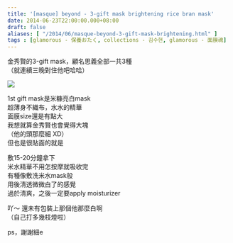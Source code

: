 ```yaml
---
title: '[masque] beyond - 3-gift mask brightening rice bran mask'
date: 2014-06-23T22:00:00.000+08:00
draft: false
aliases: [ "/2014/06/masque-beyond-3-gift-mask-brightening.html" ]
tags : [glamorous - 保養おたく, collections - 김수현, glamorous - 面膜魂]
---
```


金秀賢的3-gift mask，顧名思義全部一共3種  
（就連續三晚對住他吧哈哈）  

![](/images/beyondbrightening.jpg)

1st gift mask是米糠亮白mask  
超薄身不織布，水水的精華  
面膜size還是有點大  
我想就算金秀賢也會覺得大塊  
（他的頭那麼細 XD）  
但也是很貼面的就是  
  
敷15-20分鐘拿下  
米水精華不用怎按摩就吸收完  
有種像敷洗米水mask般  
用後清透微微白了的感覺  
過於清爽，之後一定要apply moisturizer  
  
吖～ 還未有包裝上那個他那麼白啊  
（自己打多幾枝燈啦）  
  
ps，謝謝細e
